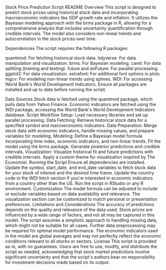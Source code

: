Stock Price Prediction Script README
Overview
This script is designed to predict stock prices using historical stock data and incorporating macroeconomic indicators like GDP growth rate and inflation. It utilizes the Bayesian modeling approach with the brms package in R, allowing for a comprehensive analysis that includes uncertainty quantification through credible intervals. The model also considers non-linear trends and autocorrelation in the stock prices over time.

Dependencies
The script requires the following R packages:

quantmod: For fetching historical stock data.
tidyverse: For data manipulation and visualization.
brms: For Bayesian modeling.
caret: For data splitting (training and testing).
future and doFuture: For parallel processing.
ggplot2: For data visualization.
extrafont: For additional font options in plots.
mgcv: For modeling non-linear trends using splines.
WDI: For accessing World Bank's World Development Indicators.
Ensure all packages are installed and up to date before running the script.

Data Sources
Stock data is fetched using the quantmod package, which pulls data from Yahoo Finance.
Economic indicators are fetched using the WDI package, accessing the World Bank's World Development Indicators database.
Script Workflow
Setup: Load necessary libraries and set up parallel processing.
Data Fetching: Retrieve historical stock data for a specified symbol and macroeconomic indicators.
Data Preparation: Merge stock data with economic indicators, handle missing values, and prepare variables for modeling.
Modeling:
Define a Bayesian model formula incorporating time index, economic indicators, and non-linear trends.
Fit the model using the brms package.
Generate posterior predictions and credible intervals.
Visualization:
Visualize historical fit and future predictions with credible intervals.
Apply a custom theme for visualization inspired by The Economist.
Running the Script
Ensure all dependencies are installed.
Update the symbol, start_date, and end_date variables to fetch stock data for your stock of interest and the desired time frame.
Update the country code in the WDI fetch section if you're interested in economic indicators from a country other than the US.
Run the script in RStudio or any R environment.
Customization
The model formula can be adjusted to include or exclude variables based on data availability and relevance.
The visualization section can be customized to match personal or presentation preferences.
Limitations and Considerations
The accuracy of predictions depends on the quality and relevance of the data used. Stock prices are influenced by a wide range of factors, and not all may be captured in this model.
The script assumes a simplistic approach to handling missing data, which might not be suitable for all cases. Further data preprocessing may be required for optimal model performance.
The economic indicators used in the model are global averages and may not perfectly reflect the economic conditions relevant to all stocks or sectors.
License
This script is provided as-is, with no guarantees. Users are free to use, modify, and distribute the script as needed, acknowledging that stock market predictions involve significant uncertainty and that the script's authors bear no responsibility for investment decisions made based on its output.




